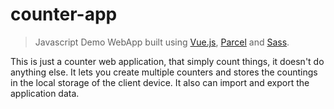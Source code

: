 # counter-app

> Javascript Demo WebApp built using [Vue.js](https://vuejs.org/), [Parcel](https://parceljs.org/) and [Sass](https://sass-lang.com/).

This is just a counter web application, that simply count things, it doesn't do anything else. It lets you create multiple counters and stores the countings in the local storage of the client device. It also can import and export the application data.
